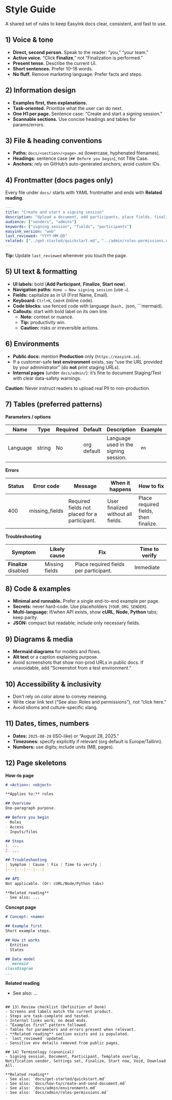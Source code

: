 # Style Guide

A shared set of rules to keep EasyInk docs clear, consistent, and fast to use.

## 1) Voice & tone
- **Direct, second person.** Speak to the reader: “you,” “your team.”
- **Active voice.** “Click **Finalize**,” not “Finalization is performed.”
- **Present tense.** Describe the current UI.
- **Short sentences.** Prefer 10–18 words.
- **No fluff.** Remove marketing language. Prefer facts and steps.

## 2) Information design
- **Examples first, then explanations.**
- **Task-oriented.** Prioritize what the user can do next.
- **One H1 per page.** Sentence case: “Create and start a signing session.”
- **Scannable sections.** Use concise headings and tables for params/errors.

## 3) File & heading conventions
- **Paths:** `docs/<section>/<page>.md` (lowercase, hyphenated filenames).
- **Headings:** sentence case (`## Before you begin`), not Title Case.
- **Anchors:** rely on GitHub’s auto-generated anchors; avoid custom IDs.

## 4) Frontmatter (docs pages only)
Every file under `docs/` starts with YAML frontmatter and ends with **Related reading**.

```yaml
---
title: "Create and start a signing session"
description: "Upload a document, add participants, place fields, finalize, and start a signing session."
audience: ["senders", "admins"]
keywords: ["signing session", "fields", "participants"]
easyink_version: "web"
last_reviewed: "YYYY-MM-DD"
related: ["../get-started/quickstart.md", "../admin/roles-permissions.md"]
---
```

**Tip:** Update `last_reviewed` whenever you touch the page.

## 5) UI text & formatting
- **UI labels:** bold (**Add Participant**, **Finalize**, **Start now**).
- **Navigation paths:** `Home → New signing session` (use `→`).
- **Fields:** capitalize as in UI (First Name, Email).  
- **Keyboard:** `Ctrl+K`, `Cmd+K` (inline code).
- **Code blocks:** use fenced code with language (```bash, ```json, ```mermaid).
- **Callouts:** start with bold label on its own line.  
  - **Note:** context or nuance.  
  - **Tip:** productivity win.  
  - **Caution:** risks or irreversible actions.

## 6) Environments
- **Public docs:** mention **Production** only (`https://easyink.io`).  
- If a customer-safe **test environment** exists, say “use the URL provided by your administrator” (do **not** print staging URLs).
- **Internal pages** (under `docs/admin/`): it’s fine to document Staging/Test with clear data-safety warnings.

**Caution:** Never instruct readers to upload real PII to non-production.

## 7) Tables (preferred patterns)

**Parameters / options**

| Name | Type | Required | Default | Description | Example | Notes |
|---|---|---|---|---|---|---|
| Language | string | No | org default | Language used in the signing session. | `en` | Affects invitation and UI text. |

**Errors**

| Status | Error code | Message | When it happens | How to fix |
|---|---|---|---|---|
| 400 | missing_fields | Required fields not placed for a participant. | User finalized without all fields. | Place required fields, then finalize. |

**Troubleshooting**

| Symptom | Likely cause | Fix | Time to verify |
|---|---|---|---|
| **Finalize** disabled | Missing fields | Place required fields per participant. | Immediate |

## 8) Code & examples
- **Minimal and runnable.** Prefer a single end-to-end example per page.
- **Secrets:** never hard-code. Use placeholders (`YOUR_ORG_SENDER`).
- **Multi-language:** If/when API exists, show **cURL**, **Node**, **Python** tabs; keep parity.
- **JSON:** compact but readable; include only necessary fields.

## 9) Diagrams & media
- **Mermaid diagrams** for models and flows.
- **Alt text** or a caption explaining purpose.
- Avoid screenshots that show non-prod URLs in public docs. If unavoidable, add “Screenshot from a test environment.”

## 10) Accessibility & inclusivity
- Don’t rely on color alone to convey meaning.
- Write clear link text (“See also: Roles and permissions”), not “click here.”
- Avoid idioms and culture-specific slang.

## 11) Dates, times, numbers
- **Dates:** `2025-08-28` (ISO-like) or “August 28, 2025.”
- **Timezones:** specify explicitly if relevant (org default is Europe/Tallinn).
- **Numbers:** use digits; include units (MB, pages).

## 12) Page skeletons

**How-to page**
```markdown
# <Action>: <object>

**Applies to:** roles

## Overview
One-paragraph purpose.

## Before you begin
- Roles
- Access
- Inputs/files

## Steps
1. ...
2. ...

## Troubleshooting
| Symptom | Cause | Fix | Time to verify |
|---|---|---|---|

## API
Not applicable. (Or: cURL/Node/Python tabs)

**Related reading**
- See also: ...
```

**Concept page**
```markdown
# Concept: <name>

## Example first
Short example steps.

## How it works
- Entities
- States

## Data model
```mermaid
classDiagram
...
```

**Related reading**
- See also: ...
```

## 13) Review checklist (Definition of Done)
- Screens and labels match the current product.
- Steps are task-complete and tested.
- Internal links work; no dead ends.
- “Examples first” pattern followed.
- Tables for parameters and errors present when relevant.
- **Related reading** section exists and is populated.
- `last_reviewed` updated.
- Sensitive env details removed from public pages.

## 14) Terminology (canonical)
- Signing session, Document, Participant, Template overlay, Notification sender, Settings set, Finalize, Start now, Void, Download All.

**Related reading**
- See also: `docs/get-started/quickstart.md`  
- See also: `docs/how-to/create-and-send-document.md`  
- See also: `docs/admin/environments.md`  
- See also: `docs/admin/roles-permissions.md`
